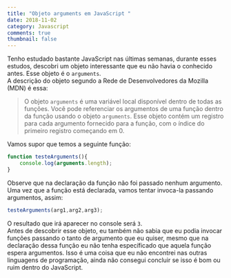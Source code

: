 ```yaml
---
title: "Objeto arguments em JavaScript "
date: 2018-11-02
category: Javascript
comments: true
thumbnail: false
---
```


Tenho estudado bastante JavaScript nas últimas semanas, durante esses estudos, descobri um objeto interessante que eu não havia o conhecido antes. Esse objeto é o `arguments`.  
A descrição do objeto segundo a Rede de Desenvolvedores da Mozilla (MDN) é essa:  
> O objeto `arguments` é uma variável local disponível dentro de todas as funções. Você pode referenciar os argumentos de uma função dentro da função usando o objeto `arguments`. Esse objeto contém um registro para cada argumento fornecido para a função, com o índice do primeiro registro começando em 0.  

Vamos supor que temos a seguinte função:  
```javascript
function testeArguments(){
    console.log(arguments.length);
}
```  
Observe que na declaração da função não foi passado nenhum argumento.  
Uma vez que a função está declarada, vamos tentar invoca-la passando argumentos, assim:  
```javascript
testeArguments(arg1,arg2,arg3);
```  
O resultado que irá aparecer no console será `3`.  
Antes de descobrir esse objeto, eu também não sabia que eu podia invocar funções passando o tanto de argumento que eu quiser, mesmo que na declaração dessa função eu não tenha específicado que aquela função espera argumentos. Isso é uma coisa que eu não encontrei nas outras linguagens de programação, ainda não consegui concluir se isso é bom ou ruim dentro do JavaScript.

